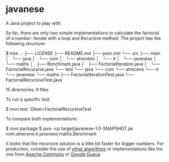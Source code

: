 javanese
========

A Java project to play with. 

So far, there are only two simple implementations to calculate the factorial of a number: Iterate with a loop and Recursive method. The project has the following structure: 

$ tree .
.
├── LICENSE
├── README.md
├── pom.xml
└── src
    ├── main
    │   └── java
    │       └── com
    │           └── atreceno
    │               └── it
    │                   └── javanese
    │                       └── maths
    │                           ├── Benchmark.java
    │                           ├── FactorialIteration.java
    │                           └── FactorialRecursive.java
    └── test
        └── java
            └── com
                └── atreceno
                    └── it
                        └── javanese
                            └── maths
                                ├── FactorialIterationTest.java
                                └── FactorialRecursiveTest.java

15 directories, 8 files

To run a specific test: 

$ mvn test -Dtest=FactorialRecursiveTest

To compare both implementations: 

$ mvn package
$ java -cp target/javanese-1.0-SNAPSHOT.jar com.atreceno.it.javanese.maths.Benchmark

It looks that the recursive solution is a little bit faster for bigger numbers. For production, consider the use of [other algorithms][] or implementations like the one from [Apache Commons][] or [Google Guava][].

[other algorithms]: http://www.luschny.de/math/factorial/FastFactorialFunctions.htm
[Apache Commons]: http://commons.apache.org/proper/commons-math/apidocs/org/apache/commons/math3/util/ArithmeticUtils.html
[Google Guava]: http://docs.guava-libraries.googlecode.com/git/javadoc/com/google/common/math/BigIntegerMath.html
